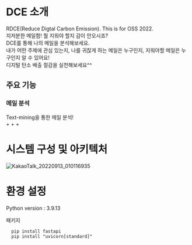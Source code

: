 # DCE 소개
RDCE(Reduce Digtal Carbon Emission). This is for OSS 2022.  
지저분한 메일함! 뭘 지워야 할지 감이 안오시죠?  
DCE를 통해 나의 메일을 분석해보세요.  
내가 어떤 주제에 관심 있는지, 나를 귀찮게 하는 메일은 누구인지, 지워야할 메일은 누구인지 알 수 있어요!  
디지털 탄소 배출 절감을 실천해보세요^^

## 주요 기능
### 메일 분석
Text-mining을 통한 메일 분석!  
+
 +
  +
# 시스템 구성 및 아키텍처
![KakaoTalk_20220913_010116935](https://user-images.githubusercontent.com/71928522/189704098-7c3a8821-2975-46e3-89e0-0f5774715194.png)


# 환경 설정
Python version : 3.9.13  

패키지
```
  pip install fastapi
  pip install "uvicorn[standard]"
  ```
